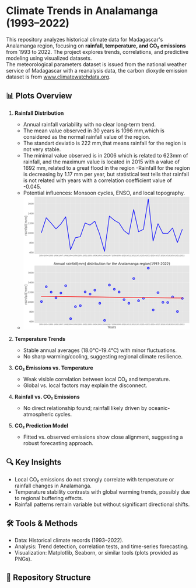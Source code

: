 # Climate Trends in Analamanga (1993–2022)  

This repository analyzes historical climate data for Madagascar's Analamanga region, focusing on **rainfall, temperature, and CO₂ emissions** from 1993 to 2022. The project explores trends, correlations, and predictive modeling using visualized datasets.  
The meteorological parameters dataset is issued from the national weather service of Madagascar with a reanalysis data, the carbon dioxyde emission dataset is from www.climatewatchdata.org.
## 📊 Plots Overview  

1. **Rainfall Distribution**  
   - Annual rainfall variability with no clear long-term trend.
   - The mean value observed in 30 years is 1096 mm,which is considered as the normal rainfall value of the region.
   - The standart deviatio is 222 mm,that means rainfall for the region is not very stable.
   - The minimal value observed is in 2006 which is related to 623mm of rainfall, and the maximum value is located in 2015 with a value of 1692 mm, related to a great flood in the region
   -Rainfall for the region is decreasing by 1.17 mm per year, but statistical test tells that rainfall is not related with years with a correlation coefficient value of -0.045. 
   -  Potential influences: Monsoon cycles, ENSO, and local topography.
   -  <img src="rainfall.png" alt="Annual Rainfall Distribution">

2. **Temperature Trends**  
   - Stable annual averages (18.0°C–19.4°C) with minor fluctuations.  
   - No sharp warming/cooling, suggesting regional climate resilience.  

3. **CO₂ Emissions vs. Temperature**  
   - Weak visible correlation between local CO₂ and temperature.  
   - Global vs. local factors may explain the disconnect.  

4. **Rainfall vs. CO₂ Emissions**  
   - No direct relationship found; rainfall likely driven by oceanic-atmospheric cycles.  

5. **CO₂ Prediction Model**  
   - Fitted vs. observed emissions show close alignment, suggesting a robust forecasting approach.  

## 🔍 Key Insights  
- Local CO₂ emissions do not strongly correlate with temperature or rainfall changes in Analamanga.  
- Temperature stability contrasts with global warming trends, possibly due to regional buffering effects.  
- Rainfall patterns remain variable but without significant directional shifts.  

## 🛠️ Tools & Methods  
- Data: Historical climate records (1993–2022).  
- Analysis: Trend detection, correlation tests, and time-series forecasting.  
- Visualization: Matplotlib, Seaborn, or similar tools (plots provided as PNGs).  

## 📂 Repository Structure  
